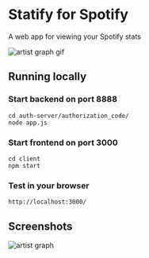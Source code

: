 # Statify for Spotify

A web app for viewing your Spotify stats

![artist graph gif](https://i.imgur.com/z2hWnrL.gif)

## Running locally
### Start backend on port 8888
```
cd auth-server/authorization_code/
node app.js
```

### Start frontend on port 3000
```
cd client
npm start
```

### Test in your browser
```
http://localhost:3000/
```

## Screenshots
![artist graph](https://i.imgur.com/rdvOg2x.png)

